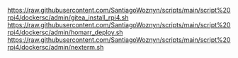  https://raw.githubusercontent.com/SantiagoWoznyn/scripts/main/script%20rpi4/dockersc/admin/gitea_install_rpi4.sh
 https://raw.githubusercontent.com/SantiagoWoznyn/scripts/main/script%20rpi4/dockersc/admin/homarr_deploy.sh
 https://raw.githubusercontent.com/SantiagoWoznyn/scripts/main/script%20rpi4/dockersc/admin/nexterm.sh
